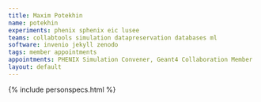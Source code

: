 ```yaml
---
title: Maxim Potekhin
name: potekhin
experiments: phenix sphenix eic lusee
teams: collabtools simulation datapreservation databases ml
software: invenio jekyll zenodo
tags: member appointments
appointments: PHENIX Simulation Convener, Geant4 Collaboration Member
layout: default
---
```


{% include personspecs.html %}
